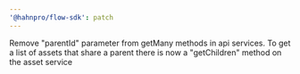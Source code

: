```yaml
---
'@hahnpro/flow-sdk': patch
---
```


Remove "parentId" parameter from getMany methods in api services. To get a list of assets that share a parent there is now a "getChildren" method on the asset service
